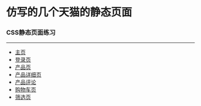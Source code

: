 ﻿# 仿写的几个天猫的静态页面 
### CSS静态页面练习
<hr>

* [主页](https://catsuger.github.io/Tmall-pages/#)
* [登录页](https://catsuger.github.io/Tmall-pages/login.html)
* [产品页](https://catsuger.github.io/Tmall-pages/Product.html)
* [产品详细页](https://catsuger.github.io/Tmall-pages/detail.html)
* [产品评论](https://catsuger.github.io/Tmall-pages/comment.html)
* [购物车页](https://catsuger.github.io/Tmall-pages/shopcar.html)
* [筛选页](https://catsuger.github.io/Tmall-pages/Select.html)


